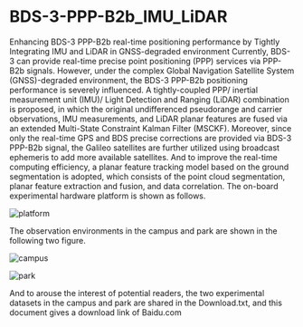 # BDS-3-PPP-B2b_IMU_LiDAR
Enhancing BDS-3 PPP-B2b real-time positioning performance by Tightly Integrating IMU and LiDAR in GNSS-degraded environment
Currently, BDS-3 can provide real-time precise point positioning (PPP) services via PPP-B2b signals. However, under the complex Global Navigation Satellite System (GNSS)-degraded environment, the BDS-3 PPP-B2b positioning performance is severely influenced. A tightly-coupled PPP/ inertial measurement unit (IMU)/ Light Detection and Ranging (LiDAR) combination is proposed, in which the original undifferenced pseudorange and carrier observations, IMU measurements, and LiDAR planar features are fused via an extended Multi-State Constraint Kalman Filter (MSCKF). Moreover, since only the real-time GPS and BDS precise corrections are provided via BDS-3 PPP-B2b signal, the Galileo satellites are further utilized using broadcast ephemeris to add more available satellites. And to improve the real-time computing efficiency, a planar feature tracking model based on the ground segmentation is adopted, which consists of the point cloud segmentation, planar feature extraction and fusion, and data correlation.
The on-board experimental hardware platform is shown as follows.

![platform](https://github.com/user-attachments/assets/a228e7d6-6155-4985-8975-dd9e97001eab)

The observation environments in the campus and park are shown in the following two figure. 

![campus](https://github.com/user-attachments/assets/d0b8820e-3cd2-48da-a535-c0e0e0027bc9)

![park](https://github.com/user-attachments/assets/69cd32d0-2b0e-479a-8093-a56b489bf385)

And to arouse the interest of potential readers, the two experimental datasets in the campus and park are shared in the Download.txt, and this document gives a download link of Baidu.com
